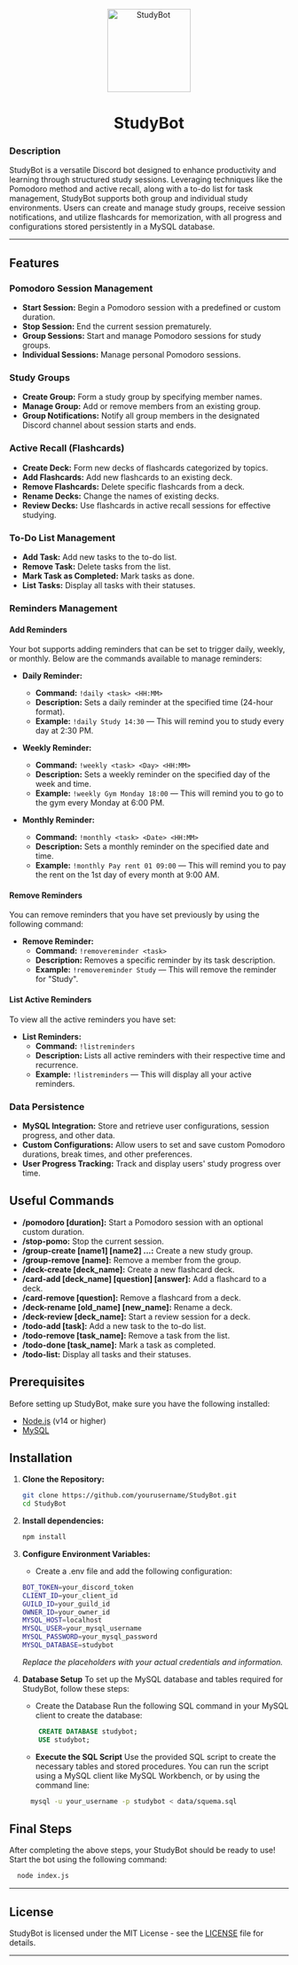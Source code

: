 <p align="center">
  <img src="https://i.imgur.com/UhncxoT.png" alt="StudyBot" width="150"/>
  <h1 align = "center">StudyBot</h1>
</p>

### Description
StudyBot is a versatile Discord bot designed to enhance productivity and learning through structured study sessions. Leveraging techniques like the Pomodoro method and active recall, along with a to-do list for task management, StudyBot supports both group and individual study environments. Users can create and manage study groups, receive session notifications, and utilize flashcards for memorization, with all progress and configurations stored persistently in a MySQL database.

---

## Features

### Pomodoro Session Management

- **Start Session:** Begin a Pomodoro session with a predefined or custom duration.
- **Stop Session:** End the current session prematurely.
- **Group Sessions:** Start and manage Pomodoro sessions for study groups.
- **Individual Sessions:** Manage personal Pomodoro sessions.

### Study Groups

- **Create Group:** Form a study group by specifying member names.
- **Manage Group:** Add or remove members from an existing group.
- **Group Notifications:** Notify all group members in the designated Discord channel about session starts and ends.

### Active Recall (Flashcards)

- **Create Deck:** Form new decks of flashcards categorized by topics.
- **Add Flashcards:** Add new flashcards to an existing deck.
- **Remove Flashcards:** Delete specific flashcards from a deck.
- **Rename Decks:** Change the names of existing decks.
- **Review Decks:** Use flashcards in active recall sessions for effective studying.

### To-Do List Management

- **Add Task:** Add new tasks to the to-do list.
- **Remove Task:** Delete tasks from the list.
- **Mark Task as Completed:** Mark tasks as done.
- **List Tasks:** Display all tasks with their statuses.

### Reminders Management

#### Add Reminders

Your bot supports adding reminders that can be set to trigger daily, weekly, or monthly. Below are the commands available to manage reminders:

- **Daily Reminder:**
  - **Command:** `!daily <task> <HH:MM>`
  - **Description:** Sets a daily reminder at the specified time (24-hour format).
  - **Example:** `!daily Study 14:30` — This will remind you to study every day at 2:30 PM.

- **Weekly Reminder:**
  - **Command:** `!weekly <task> <Day> <HH:MM>`
  - **Description:** Sets a weekly reminder on the specified day of the week and time.
  - **Example:** `!weekly Gym Monday 18:00` — This will remind you to go to the gym every Monday at 6:00 PM.

- **Monthly Reminder:**
  - **Command:** `!monthly <task> <Date> <HH:MM>`
  - **Description:** Sets a monthly reminder on the specified date and time.
  - **Example:** `!monthly Pay rent 01 09:00` — This will remind you to pay the rent on the 1st day of every month at 9:00 AM.

#### Remove Reminders

You can remove reminders that you have set previously by using the following command:

- **Remove Reminder:**
  - **Command:** `!removereminder <task>`
  - **Description:** Removes a specific reminder by its task description.
  - **Example:** `!removereminder Study` — This will remove the reminder for "Study".

#### List Active Reminders

To view all the active reminders you have set:

- **List Reminders:**
  - **Command:** `!listreminders`
  - **Description:** Lists all active reminders with their respective time and recurrence.
  - **Example:** `!listreminders` — This will display all your active reminders.

### Data Persistence

- **MySQL Integration:** Store and retrieve user configurations, session progress, and other data.
- **Custom Configurations:** Allow users to set and save custom Pomodoro durations, break times, and other preferences.
- **User Progress Tracking:** Track and display users' study progress over time.

## Useful Commands

- **/pomodoro [duration]:** Start a Pomodoro session with an optional custom duration.
- **/stop-pomo:** Stop the current session.
- **/group-create [name1] [name2] ...:** Create a new study group.
- **/group-remove [name]:** Remove a member from the group.
- **/deck-create [deck_name]:** Create a new flashcard deck.
- **/card-add [deck_name] [question] [answer]:** Add a flashcard to a deck.
- **/card-remove [question]:** Remove a flashcard from a deck.
- **/deck-rename [old_name] [new_name]:** Rename a deck.
- **/deck-review [deck_name]:** Start a review session for a deck.
- **/todo-add [task]:** Add a new task to the to-do list.
- **/todo-remove [task_name]:** Remove a task from the list.
- **/todo-done [task_name]:** Mark a task as completed.
- **/todo-list:** Display all tasks and their statuses.

## Prerequisites

Before setting up StudyBot, make sure you have the following installed:

- [Node.js](https://nodejs.org/en/download/) (v14 or higher)
- [MySQL](https://dev.mysql.com/downloads/mysql/)

## Installation

1. **Clone the Repository:**
   ```bash
   git clone https://github.com/yourusername/StudyBot.git
   cd StudyBot
   ```

2. **Install dependencies:**
    ```bash
    npm install
    ```

3. **Configure Environment Variables:**
    - Create a .env file and add the following configuration:
    ```bash
    BOT_TOKEN=your_discord_token
    CLIENT_ID=your_client_id
    GUILD_ID=your_guild_id
    OWNER_ID=your_owner_id
    MYSQL_HOST=localhost
    MYSQL_USER=your_mysql_username
    MYSQL_PASSWORD=your_mysql_password
    MYSQL_DATABASE=studybot
    ```
    *Replace the placeholders with your actual credentials and information.*

4. **Database Setup**
To set up the MySQL database and tables required for StudyBot, follow these steps:

    - Create the Database
    Run the following SQL command in your MySQL client to create the database:
    ```sql
        CREATE DATABASE studybot;
        USE studybot;
    ```
    - **Execute the SQL Script**
    Use the provided SQL script to create the necessary tables and stored procedures. You can run the script using a MySQL client like MySQL Workbench, or by using the command line:
    ```bash
      mysql -u your_username -p studybot < data/squema.sql
    ```

## Final Steps
After completing the above steps, your StudyBot should be ready to use! Start the bot using the following command:
  ```bash
    node index.js
  ```


---

## License

StudyBot is licensed under the MIT License - see the [LICENSE](./LICENSE) file for details.

---
